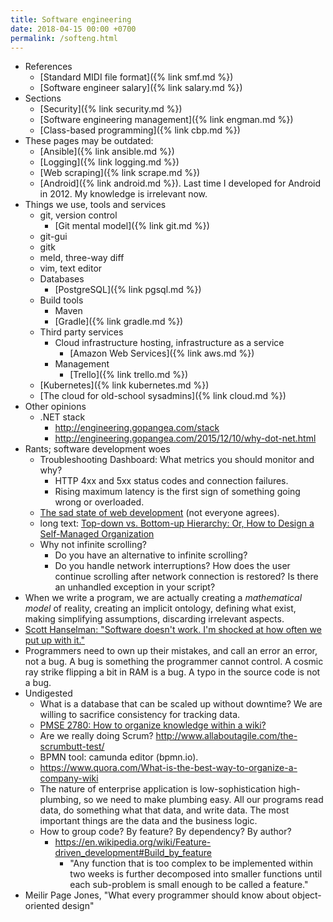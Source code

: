 ```yaml
---
title: Software engineering
date: 2018-04-15 00:00 +0700
permalink: /softeng.html
---
```


- References
    - [Standard MIDI file format]({% link smf.md %})
    - [Software engineer salary]({% link salary.md %})
- Sections
    - [Security]({% link security.md %})
    - [Software engineering management]({% link engman.md %})
    - [Class-based programming]({% link cbp.md %})
- These pages may be outdated:
    - [Ansible]({% link ansible.md %})
    - [Logging]({% link logging.md %})
    - [Web scraping]({% link scrape.md %})
    - [Android]({% link android.md %}). Last time I developed for Android in 2012. My knowledge is irrelevant now.
- Things we use, tools and services
    - git, version control
        - [Git mental model]({% link git.md %})
    - git-gui
    - gitk
    - meld, three-way diff
    - vim, text editor
    - Databases
        - [PostgreSQL]({% link pgsql.md %})
    - Build tools
        - Maven
        - [Gradle]({% link gradle.md %})
    - Third party services
        - Cloud infrastructure hosting, infrastructure as a service
            - [Amazon Web Services]({% link aws.md %})
        - Management
            - [Trello]({% link trello.md %})
    - [Kubernetes]({% link kubernetes.md %})
    - [The cloud for old-school sysadmins]({% link cloud.md %})
- Other opinions
    - .NET stack
        - http://engineering.gopangea.com/stack
        - http://engineering.gopangea.com/2015/12/10/why-dot-net.html
- Rants; software development woes
    - Troubleshooting Dashboard: What metrics you should monitor and why?
        - HTTP 4xx and 5xx status codes and connection failures.
        - Rising maximum latency is the first sign of something going wrong or overloaded.
    - [The sad state of web development](https://news.ycombinator.com/item?id=11035143) (not everyone agrees).
    - long text: [Top-down vs. Bottom-up Hierarchy: Or, How to Design a Self-Managed Organization](http://organizationalphysics.com/2016/10/13/top-down-vs-bottom-up-hierarchy-or-how-to-build-a-self-managed-organization/)
    - Why not infinite scrolling?
        - Do you have an alternative to infinite scrolling?
        - Do you handle network interruptions?
        How does the user continue scrolling after network connection is restored?
        Is there an unhandled exception in your script?
- When we write a program,
we are actually creating a *mathematical model* of reality,
creating an implicit ontology,
defining what exist,
making simplifying assumptions,
discarding irrelevant aspects.
- [Scott Hanselman: "Software doesn't work. I'm shocked at how often we put up with it."](https://www.hanselman.com/blog/EverythingsBrokenAndNobodysUpset.aspx)
- Programmers need to own up their mistakes, and call an error an error, not a bug.
A bug is something the programmer cannot control.
A cosmic ray strike flipping a bit in RAM is a bug.
A typo in the source code is not a bug.
- Undigested
    - What is a database that can be scaled up without downtime?
    We are willing to sacrifice consistency for tracking data.
    - [PMSE 2780: How to organize knowledge within a wiki?](https://pm.stackexchange.com/questions/2780/how-to-organize-knowledge-within-a-wiki)
    - Are we really doing Scrum? http://www.allaboutagile.com/the-scrumbutt-test/
    - BPMN tool: camunda editor (bpmn.io).
    - https://www.quora.com/What-is-the-best-way-to-organize-a-company-wiki
    - The nature of enterprise application is low-sophistication high-plumbing,
    so we need to make plumbing easy.
    All our programs read data, do something what that data, and write data.
    The most important things are the data and the business logic.
    - How to group code? By feature? By dependency? By author?
        - https://en.wikipedia.org/wiki/Feature-driven_development#Build_by_feature
            - "Any function that is too complex to be implemented within two weeks is
            further decomposed into smaller functions until each sub-problem is small enough to be called a feature."
- Meilir Page Jones, "What every programmer should know about object-oriented design"
